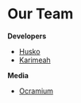 # Our Team  

**Developers**
  - [Husko](https://github.com/Stahlhelm-TV)
  - [Karimeah](https://www.instagram.com/karimeah.baby/?hl=en)
  
  
**Media**
  - [Ocramium](https://www.youtube.com/channel/UC-rkCQNdVGRj7x4LLSdC6-A)
